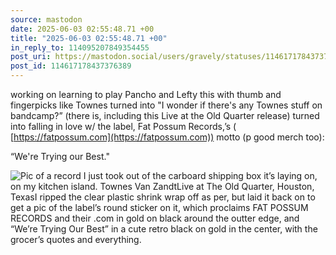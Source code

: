 ```yaml
---
source: mastodon
date: 2025-06-03 02:55:48.71 +00
title: "2025-06-03 02:55:48.71 +00"
in_reply_to: 114095207849354455
post_uri: https://mastodon.social/users/gravely/statuses/114617178437376389
post_id: 114617178437376389
---
```

working on learning to play Pancho and Lefty this with thumb and fingerpicks like Townes turned into "I wonder if there's any Townes stuff on bandcamp?” (there is, including this Live at the Old Quarter release) turned into falling in love w/ the label, Fat Possum Records,’s ( [https://fatpossum.com](https://fatpossum.com)) motto (p good merch too):

“We're Trying our Best."


![Pic of a record I just took out of the carboard shipping box it’s laying on, on my kitchen island. Townes Van ZandtLive at The Old Quarter, Houston, TexasI ripped the clear plastic shrink wrap off as per, but laid it back on to get a pic of the label’s round sticker on it, which proclaims FAT POSSUM RECORDS and their .com in gold on black around the outter edge, and “We’re Trying Our Best” in a cute retro black on gold in the center, with the grocer’s quotes and everything.](/images/114617178161917327.jpeg)

